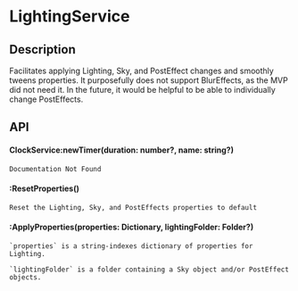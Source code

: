 # LightingService

## Description

Facilitates applying Lighting, Sky, and PostEffect changes and smoothly tweens properties. It purposefully does not support BlurEffects, as the MVP did not need it. In the future, it would be helpful to be able to individually change PostEffects.

## API

#### ClockService:newTimer(duration: number?, name: string?)
    Documentation Not Found

#### :ResetProperties()

    Reset the Lighting, Sky, and PostEffects properties to default
	
#### :ApplyProperties(properties: Dictionary, lightingFolder: Folder?)

    `properties` is a string-indexes dictionary of properties for Lighting.
    
    `lightingFolder` is a folder containing a Sky object and/or PostEffect objects.